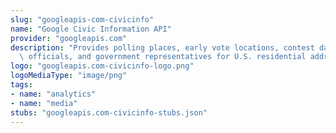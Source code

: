 ```yaml
---
slug: "googleapis-com-civicinfo"
name: "Google Civic Information API"
provider: "googleapis.com"
description: "Provides polling places, early vote locations, contest data, election\
  \ officials, and government representatives for U.S. residential addresses."
logo: "googleapis.com-civicinfo-logo.png"
logoMediaType: "image/png"
tags:
- name: "analytics"
- name: "media"
stubs: "googleapis.com-civicinfo-stubs.json"
---
```

